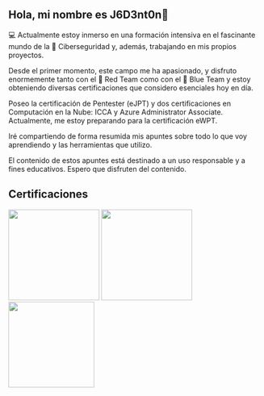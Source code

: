 ## Hola, mi nombre es J6D3nt0n👋
💻 Actualmente estoy inmerso en una formación intensiva en el fascinante mundo de la 🔐 Ciberseguridad y, además, trabajando en mis propios proyectos.

Desde el primer momento, este campo me ha apasionado, y disfruto enormemente tanto con el 🔴 Red Team como con el 🔵 Blue Team y estoy obteniendo diversas certificaciones que considero esenciales hoy en día.

Poseo la certificación de Pentester (eJPT) y dos certificaciones en Computación en la Nube: ICCA y Azure Administrator Associate. Actualmente, me estoy preparando para la certificación eWPT.

Iré compartiendo de forma resumida mis apuntes sobre todo lo que voy aprendiendo y las herramientas que utilizo.

El contenido de estos apuntes está destinado a un uso responsable y a fines educativos. Espero que disfruten del contenido.

## Certificaciones

<img src="https://github.com/user-attachments/assets/a8ed54ff-93e3-40a6-a35a-4e7b022e4730" width="180" height="180" >

<img src="https://github.com/user-attachments/assets/d18ae500-39de-4096-a2ac-fc77e8c0e631" width="180" height="180" >

<img src="https://github.com/user-attachments/assets/e929ee38-a561-4269-a70c-21af422b322c" width="170" height="170" >
